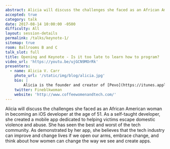 ```yaml
---
abstract: Alicia will discuss the challenges she faced as an African American woman in becoming an iOS developer at the age of 51. As a self-taught developer, she created a mobile app dedicated to helping victims escape domestic violence and abuse. She has seen the best and worst of the tech community. As demonstrated by her app, she believes that the tech industry can improve and change lives if we open our arms, embrace change, and think about how women can change the way we see and create apps.
accepted: true
category: talk
date: 2017-08-14 10:00:00 -0500
difficulty: All
layout: session-details
permalink: /talks/keynote-1/
sitemap: true
room: Ballrooms B and C
talk_slot: full
title: Opening and Keynote - Is it too late to learn how to program?
video_url: 'https://youtu.be/ujGCN9MOrRk'
presenters:
  - name: Alicia V. Carr
    photo_url: '/static/img/blog/alicia.jpg'
    bio: |
        Alicia is the founder and creator of [Pevo](https://itunes.apple.com/us/app/pevo/id852392358?mt=8), an iOS app in 6 languages that helps domestic violence survivors escape abuse and connects them with local resources. She is the director of the Atlanta chapter of [Women Who Code](https://www.womenwhocode.com/atlanta), and was featured in the Apple Worldwide Developers keynotes in 2015 and 2016.
    twitter: Fineblkwoman
    website: 'http://www.coffeewomenandtech.com/'
---
```

Alicia will discuss the challenges she faced as an African American woman in becoming an iOS developer at the age of 51. As a self-taught developer, she created a mobile app dedicated to helping victims escape domestic violence and abuse. She has seen the best and worst of the tech community. As demonstrated by her app, she believes that the tech industry can improve and change lives if we open our arms, embrace change, and think about how women can change the way we see and create apps.
